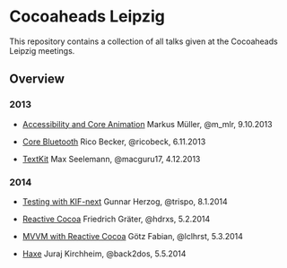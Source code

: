 # Cocoaheads Leipzig

This repository contains a collection of all talks given at the Cocoaheads Leipzig meetings.


## Overview

### 2013

-	[Accessibility and Core Animation](2013/10/)
	Markus Müller, @m_mlr, 9.10.2013

-	[Core Bluetooth](2013/11/)
	Rico Becker, @ricobeck, 6.11.2013

-	[TextKit](2013/12/)
	Max Seelemann, @macguru17, 4.12.2013


### 2014

-	[Testing with KIF-next](2014/01)
	Gunnar Herzog, @trispo, 8.1.2014

-	[Reactive Cocoa](2014/02)
	Friedrich Gräter, @hdrxs, 5.2.2014

-	[MVVM with Reactive Cocoa](2014/03)
	Götz Fabian, @lclhrst, 5.3.2014

-	[Haxe](2014/04)
	Juraj Kirchheim, @back2dos, 5.5.2014
